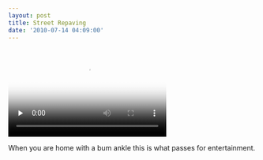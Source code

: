 ```yaml
---
layout: post
title: Street Repaving
date: '2010-07-14 04:09:00'
---
```


<video class="sublime" height="180" poster="/video/video-poster.png" preload="none" width="320"><source src=" __GHOST_URL__ /video/StreetRepair-H264.m4v"></source></video>

When you are home with a bum ankle this is what passes for entertainment.

<!--kg-card-end: markdown-->